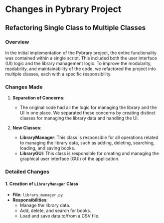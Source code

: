# Changes in Pybrary Project

## Refactoring Single Class to Multiple Classes

### Overview

In the initial implementation of the Pybrary project, the entire functionality was contained within a single script. This included both the user interface (UI) logic and the library management logic. To improve the modularity, readability, and maintainability of the code, we refactored the project into multiple classes, each with a specific responsibility.

### Changes Made

1. **Separation of Concerns**: 
   - The original code had all the logic for managing the library and the UI in one place. We separated these concerns by creating distinct classes for managing the library data and handling the UI.

2. **New Classes**:
   - **LibraryManager**: This class is responsible for all operations related to managing the library data, such as adding, deleting, searching, loading, and saving books.
   - **LibraryGUI**: This class is responsible for creating and managing the graphical user interface (GUI) of the application.

### Detailed Changes

#### 1. Creation of `LibraryManager` Class

- **File**: `library_manager.py`
- **Responsibilities**:
  - Manage the library data.
  - Add, delete, and search for books.
  - Load and save data to/from a CSV file.